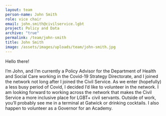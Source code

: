 ```yaml
---
layout: team
person-name: John Smith
role: vice chair
email: john.smith@civilservice.lgbt
project: Policy and Data
archive: "true"
permalink: /team/john-smith
title: John Smith
image: /assets/images/uploads/team/john-smith.jpg
---
```


Hello there!
 
I’m John, and I’m currently a Policy Advisor for the Department of Health and Social Care working in the Covid-19 Strategy Directorate, and I joined the network not long after I joined the Civil Service. As we enter (hopefully) a less busy period of Covid, I decided I’d like to volunteer in the network. I am looking forward to working across the network that makes the Civil Service a more inclusive place for LGBT+ civil servants. Outside of work, you’ll probably see me in a terminal at Gatwick or drinking cocktails. I also happen to volunteer as a Governor for an Academy.